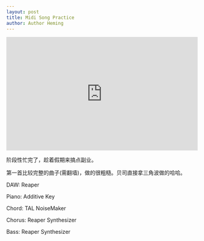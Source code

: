 ```yaml
---
layout: post
title: Midi Song Practice
author: Author Heming
---
```


<iframe width="100%" height="300" scrolling="no" frameborder="no" allow="autoplay" src="https://w.soundcloud.com/player/?url=https%3A//api.soundcloud.com/tracks/373506185&amp;color=%2324241a&amp;auto_play=false&amp;hide_related=false&amp;show_comments=true&amp;show_user=true&amp;show_reposts=false&amp;show_teaser=true&amp;visual=true"></iframe>


阶段性忙完了，趁着假期来搞点副业。

第一首比较完整的曲子(需翻墙)，做的很粗糙。贝司直接拿三角波做的哈哈。

DAW: Reaper

Piano: Additive Key

Chord: TAL NoiseMaker

Chorus: Reaper Synthesizer

Bass: Reaper Synthesizer

